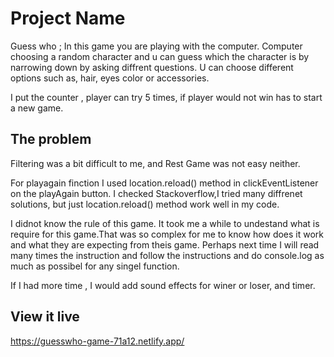 # Project Name
Guess who ; 
In this game you are playing with the computer. Computer choosing a random character and u can  guess which the character is by narrowing down by asking diffrent questions. U can choose different options such as, hair, eyes color or accessories. 

I put the counter , player can try 5 times, if player would not win has to start a new game. 


## The problem

Filtering was a bit difficult to me, and Rest Game was not easy neither. 

For playagain finction I used location.reload() method in clickEventListener on the playAgain button. I checked Stackoverflow,I tried many diffrenet solutions, but just location.reload() method work well in my code. 

I didnot know the rule of this game. It took me a while to undestand what is require for this game.That was so complex for me to know how does it work and what they are expecting from theis game. Perhaps next time I will read many times the instruction and follow the instructions and do console.log as much as possibel for any singel function. 

If I had more time , I would add sound effects for winer or loser, and timer. 

## View it live

https://guesswho-game-71a12.netlify.app/


